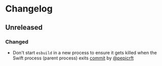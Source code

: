 # Changelog

## Unreleased

### Changed

- Don't start `esbuild` in a new process to ensure it gets killed when the Swift process (parent process) exits [commit](h) by [@pepicrft](https://github.com/pepicrft)
